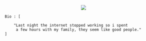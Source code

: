 <p align="center">
  <img src="https://bestanimations.com/media/fire/192879075campfire-animated-gif-8.gif">
</p>

```
Bio : [

    "Last night the internet stopped working so i spent 
     a few hours with my family, they seem like good people."
]
```

<p/>
